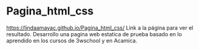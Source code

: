 # Pagina_html_css

https://lindaamayac.github.io/Pagina_html_css/ Link a la página para ver el resultado. Desarrollo una pagina web estatica de prueba basado en lo aprendido en los cursos de 3wschool y en Acamica.

